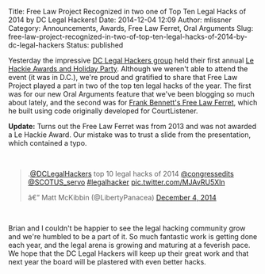 Title: Free Law Project Recognized in two one of Top Ten Legal Hacks of 2014 by DC Legal Hackers!
Date: 2014-12-04 12:09
Author: mlissner
Category: Announcements, Awards, Free Law Ferret, Oral Arguments
Slug: free-law-project-recognized-in-two-of-top-ten-legal-hacks-of-2014-by-dc-legal-hackers
Status: published

Yesterday the impressive [DC Legal Hackers
group](http://dclegalhackers.org/) held their first annual [Le Hackie
Awards and Holiday
Party](http://www.meetup.com/DCLegalHackers/events/193499902/). Although
we weren't able to attend the event (it was in D.C.), we're proud and
gratified to share that Free Law Project played a part in two of the top
ten legal hacks of the year. The first was for our new Oral Arguments
feature that we've been blogging so much about lately, and the second
was for [Frank Bennett's Free Law
Ferret](http://citationstylist.org/2013/08/20/free-law-ferret-document-to-cited-cases-in-a-click/),
which he built using code originally developed for CourtListener.

**Update:** Turns out the Free Law Ferret was from 2013 and was not
awarded a Le Hackie Award. Our mistake was to trust a slide from the
presentation, which contained a typo.

 

> .[@DCLegalHackers](https://twitter.com/DCLegalHackers) top 10 legal
> hacks of 2014 [@congressedits](https://twitter.com/congressedits)
> [@SCOTUS\_servo](https://twitter.com/SCOTUS_servo)
> [\#legalhacker](https://twitter.com/hashtag/legalhacker?src=hash)
> [pic.twitter.com/MJAvRU5Xln](http://t.co/MJAvRU5Xln)
>
> â€” Matt McKibbin (@LibertyPanacea) [December 4,
> 2014](https://twitter.com/LibertyPanacea/status/540327898134351872)

 

Brian and I couldn't be happier to see the legal hacking community grow
and we're humbled to be a part of it. So much fantastic work is getting
done each year, and the legal arena is growing and maturing at a
feverish pace. We hope that the DC Legal Hackers will keep up their
great work and that next year the board will be plastered with even
better hacks.

